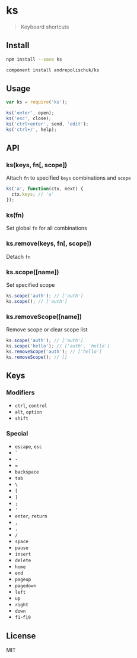# ks

  > Keyboard shortcuts

## Install

```sh
npm install --save ks
```

```sh
component install andrepolischuk/ks
```

## Usage

```js
var ks = require('ks');

ks('enter', open);
ks('esc', close);
ks('ctrl+enter', send, 'edit');
ks('ctrl+/', help);
```

## API

### ks(keys, fn[, scope])

  Attach `fn` to specified `keys` combinations and `scope`

```js
ks('a', function(ctx, next) {
  ctx.keys; // 'a'
});
```

### ks(fn)

  Set global `fn` for all combinations

### ks.remove(keys, fn[, scope])

  Detach `fn`

### ks.scope([name])

  Set specified scope

```js
ks.scope('auth'); // ['auth']
ks.scope(); // ['auth']
```

### ks.removeScope([name])

  Remove scope or clear scope list

```js
ks.scope('auth'); // ['auth']
ks.scope('hello'); // ['auth', 'hello']
ks.removeScope('auth'); // ['hello']
ks.removeScope(); // []
```

## Keys

### Modifiers

  * `ctrl`, `control`
  * `alt`, `option`
  * `shift`

### Special

  * `escape`, `esc`
  * `` ` ``
  * `-`
  * `=`
  * `backspace`
  * `tab`
  * `\`
  * `[`
  * `]`
  * `;`
  * `'`
  * `enter`, `return`
  * `,`
  * `.`
  * `/`
  * `space`
  * `pause`
  * `insert`
  * `delete`
  * `home`
  * `end`
  * `pageup`
  * `pagedown`
  * `left`
  * `up`
  * `right`
  * `down`
  * `f1`-`f19`

## License

  MIT
